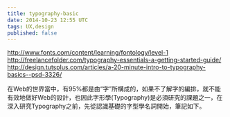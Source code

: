 ```yaml
---
title: typography-basic
date: 2014-10-23 12:55 UTC
tags: UX,design
published: false
---
```


http://www.fonts.com/content/learning/fontology/level-1
http://freelancefolder.com/typography-essentials-a-getting-started-guide/
http://design.tutsplus.com/articles/a-20-minute-intro-to-typography-basics--psd-3326/

在Web的世界當中，有95%都是由“字”所構成的，如果不了解字的編排，就不能有效地做好Web的設計，也因此字形學(Typography)是必須研究的課題之一，在深入研究Typography之前，先從認識基礎的字型學名詞開始，筆記如下。







